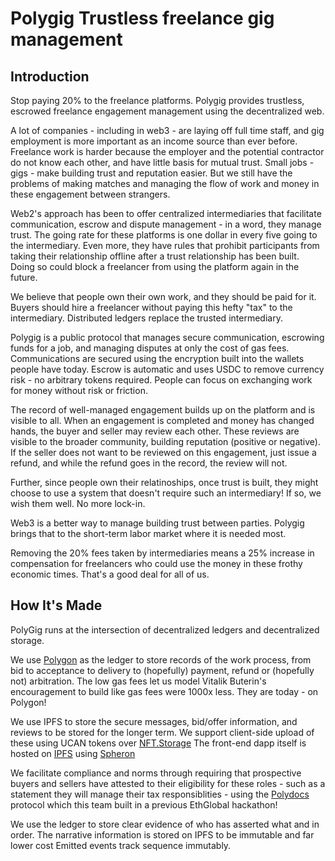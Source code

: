 # Polygig Trustless freelance gig management

## Introduction

Stop paying 20% to the freelance platforms. Polygig provides trustless, escrowed freelance engagement management using the decentralized web.

A lot of companies - including in web3 -  are laying off full time staff, and gig employment is more important as an income source than ever before. Freelance work is harder because the employer and the potential contractor do not know each other, and have little basis for mutual trust. Small jobs - gigs - make building trust and reputation easier. But we still have the problems of making matches and managing the flow of work and money in these engagement between strangers.

Web2's approach has been to offer centralized intermediaries that facilitate communication, escrow and dispute management - in a word, they manage trust. The going rate for these platforms is one dollar in every five going to the intermediary. Even more, they have rules that prohibit participants from taking their relationship offline after a trust relationship has been built. Doing so could block a freelancer from using the platform again in the future. 

We believe that people own their own work, and they should be paid for it. Buyers should hire a freelancer without paying this hefty "tax" to the intermediary. Distributed ledgers replace the trusted intermediary. 

Polygig is a public protocol that manages secure communication, escrowing funds for a job, and managing disputes at only the cost of gas fees. Communications are secured using the encryption built into the wallets people have today. Escrow is automatic and uses USDC to remove currency risk - no arbitrary tokens required. People can focus on exchanging work for money without risk or friction.

The record of well-managed engagement builds up on the platform and is visible to all. When an engagement is completed and money has changed hands, the buyer and seller may review each other. These reviews are visible to the broader community, building reputation (positive or negative). If the seller does not want to be reviewed on this engagement, just issue a refund, and while the refund goes in the record, the review will not. 

Further, since people own their relatinoships, once trust is built, they might choose to use a system that doesn't require such an intermediary! If so, we wish them well. No more lock-in. 

Web3 is a better way to manage building trust between parties. Polygig brings that to the short-term labor market where it is needed most. 

Removing the 20% fees taken by intermediaries means a 25% increase in compensation for freelancers who could use the money in these frothy economic times. That's a good deal for all of us. 


## How It's Made
 
PolyGig runs at the intersection of decentralized ledgers and decentralized storage. 

We use [Polygon](https://polygon.network) as the ledger to store records of the work process, from bid to acceptance to delivery to (hopefully) payment, refund or (hopefully not) arbitration. The low gas fees let us model Vitalik Buterin's encouragement to build like gas fees were 1000x less. They are today - on Polygon! 

We use IPFS to store the secure messages, bid/offer information, and reviews to be stored for the longer term. We support client-side upload of these using UCAN tokens over [NFT.Storage](https://nft.storage) The front-end dapp itself is hosted on [IPFS](https://ipfs.io) using [Spheron](https://spheron.network)

We facilitate compliance and norms through requiring that prospective buyers and sellers have attested to their eligibility for these roles - such as a statement they will manage their tax responsiblities - using the [Polydocs](https://polydocs.xyz) protocol which this team built in a previous EthGlobal hackathon! 

We use the ledger to store clear evidence of who has asserted what and in order. The narrative information is stored on IPFS to be immutable and far lower cost Emitted events track sequence immutably. 